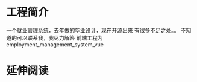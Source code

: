 # 工程简介
一个就业管理系统，去年做的毕业设计，现在开源出来
有很多不足之处。。
不知道的可以联系我，我尽力解答
前端工程为 employment_management_system_vue
# 延伸阅读

